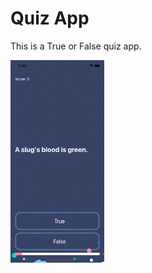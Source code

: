 # Quiz App

This is a True or False quiz app.

<img src="https://github.com/akshaykrishh/quiz-ios/blob/master/Documentation/quiz_demo.gif" alt ="demo" width = "150" />
